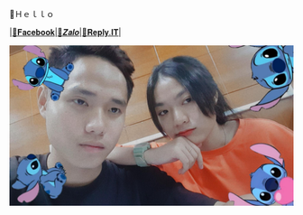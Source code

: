 💎Ｈｅｌｌｏ  

|[💎𝐅𝐚𝐜𝐞𝐛𝐨𝐨𝐤](https://www.facebook.com/NhanCoder6311)|[💎𝒁𝒂𝒍𝒐](https://anotepad.com/notes/ar4bnyqp)|[💎𝐑𝐞𝐩𝐥𝐲.𝐈𝐓](https://replit.com/@NhanCoder)|

![alt tag](https://github.com/NguyenHuuNhan1912/NguyenHuuNhan1912/blob/main/IMG_20210706_105316.jpg)





